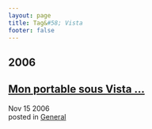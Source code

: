 ```yaml
---
layout: page
title: Tag&#58; Vista
footer: false
---
```


<div id="blog-archives" class="category">
<h2>2006</h2>

<article>
<h1><a href="/2006/11/15/mon-portable-sous-vista/index.html">Mon portable sous Vista ...</a></h1>
<time datetime="2006-11-15T00:00:00-06:00" pubdate><span class='month'>Nov</span> <span class='day'>15</span> <span class='year'>2006</span></time>
<footer>
<span class="categories">posted in 
<a href='/categories/general/'>General</a></span>
</footer>
</article>
</div>
